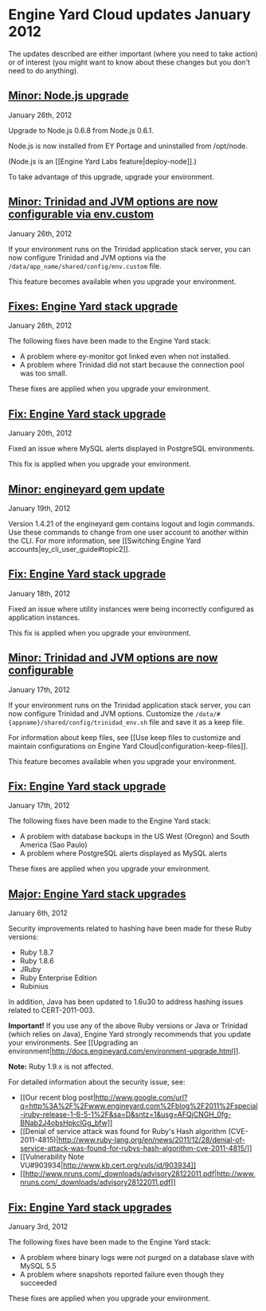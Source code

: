 # Engine Yard Cloud updates January 2012

The updates described are either important (where you need to take action) or of interest (you might want to know about these changes but you don't need to do anything). 

<a href=#update10><h2 id="update10">Minor: Node.js upgrade</h2></a>

January 26th, 2012

Upgrade to Node.js 0.6.8 from Node.js 0.6.1. 

Node.js is now installed from EY Portage and uninstalled from /opt/node.

(Node.js is an [[Engine Yard Labs feature|deploy-node]].)

To take advantage of this upgrade, upgrade your environment.

<a href=#update9><h2 id="update9">Minor: Trinidad and JVM options are now configurable via env.custom</h2></a>

January 26th, 2012

If your environment runs on the Trinidad application stack server, you can now configure Trinidad and JVM options via  the `/data/app_name/shared/config/env.custom` file. 

This feature becomes available when you upgrade your environment.

<a href=#update8><h2 id="update8">Fixes: Engine Yard stack upgrade</h2></a>

January 26th, 2012

The following fixes have been made to the Engine Yard stack:  

* A problem where ey-monitor got linked even when not installed.
* A problem where Trinidad did not start because the connection pool was too small.

These fixes are applied when you upgrade your environment.

<a href=#update7><h2 id="update7">Fix: Engine Yard stack upgrade</h2></a>

January 20th, 2012

Fixed an issue where MySQL alerts displayed in PostgreSQL environments.

This fix is applied when you upgrade your environment.

<a href=#update6><h2 id="update6">Minor: engineyard gem update</h2></a>

January 19th, 2012

Version 1.4.21 of the engineyard gem contains logout and login commands. Use these commands to change from one user account to another within the CLI. For more information, see [[Switching Engine Yard accounts|ey_cli_user_guide#topic2]]. 

<a href=#update5><h2 id="update5">Fix: Engine Yard stack upgrade</h2></a>

January 18th, 2012

Fixed an issue where utility instances were being incorrectly configured as application instances.

This fix is applied when you upgrade your environment.

<a href=#update4><h2 id="update4">Minor: Trinidad and JVM options are now configurable</h2></a>

January 17th, 2012

If your environment runs on the Trinidad application stack server, you can now configure Trinidad and JVM options. Customize the `/data/#{appname}/shared/config/trinidad_env.sh` file and save it as a keep file.

For information about keep files, see [[Use keep files to customize and maintain configurations on Engine Yard Cloud|configuration-keep-files]].

This feature becomes available when you upgrade your environment.

<a href=#update3><h2 id="update3">Fix: Engine Yard stack upgrade</h2></a>

January 17th, 2012

The following fixes have been made to the Engine Yard stack:  

* A problem with database backups in the US West (Oregon) and South America (Sao Paulo)  
* A problem where PostgreSQL alerts displayed as MySQL alerts

These fixes are applied when you upgrade your environment.

<a href=#update2><h2 id="update2"><b>Major:</b> Engine Yard stack upgrades</h2></a>

January 6th, 2012

Security improvements related to hashing have been made for these Ruby versions:  

* Ruby 1.8.7
* Ruby 1.8.6
* JRuby
* Ruby Enterprise Edition
* Rubinius

In addition, Java has been updated to 1.6u30 to address hashing issues related to CERT-2011-003.

**Important!** If you use any of the above Ruby versions or Java or Trinidad (which relies on Java), Engine Yard strongly recommends that you update your environments. See [[Upgrading an environment|http://docs.engineyard.com/environment-upgrade.html]]. 

**Note:** Ruby 1.9.x is not affected.

For detailed information about the security issue, see:  

* [[Our recent blog post|http://www.google.com/url?q=http%3A%2F%2Fwww.engineyard.com%2Fblog%2F2011%2Fspecial-jruby-release-1-6-5-1%2F&sa=D&sntz=1&usg=AFQjCNGH_0fg-BNab2J4obsHpkclGg_bfw]]
* [[Denial of service attack was found for Ruby's Hash algorithm (CVE-2011-4815)|http://www.ruby-lang.org/en/news/2011/12/28/denial-of-service-attack-was-found-for-rubys-hash-algorithm-cve-2011-4815/]]
* [[Vulnerability Note VU#903934|http://www.kb.cert.org/vuls/id/903934]]  
* [[http://www.nruns.com/_downloads/advisory28122011.pdf|http://www.nruns.com/_downloads/advisory28122011.pdf]]


<a href=#update1><h2 id="update1">Fix: Engine Yard stack upgrades</h2></a>

January 3rd, 2012

The following fixes have been made to the Engine Yard stack:  

* A problem where binary logs were not purged on a database slave with MySQL 5.5  
* A problem where snapshots reported failure even though they succeeded

These fixes are applied when you upgrade your environment.


[1]: #update1        "update1"
[2]: #update2        "update2"
[3]: #update3        "update3"
[4]: #update4        "update4"
[5]: #update5        "update5"
[6]: #update6        "update6"
[7]: #update7        "update7"
[8]: #update8        "update8"
[9]: #update9        "update9"
[10]: #update10        "update10"
[11]: #update11        "update11"
[12]: #update12        "update12"
[13]: #update13        "update13"
[14]: #update14        "update14"
[15]: #update15        "update15"
[16]: #update16        "update16"
[17]: #update17        "update17"
[18]: #update18        "update18"